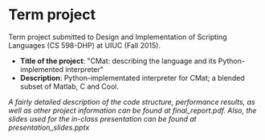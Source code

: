# Term project

Term project submitted to Design and Implementation of Scripting Languages (CS 598-DHP) at UIUC (Fall 2015).

- **Title of the project**: "CMat: describing the language and its Python-implemented interpreter"
- **Description**: Python-implementated interpreter for CMat; a blended subset of Matlab, C and Cool.

_A fairly detailed description of the code structure, performance results, as well as other project information can be found at final_report.pdf. Also, the
slides used for the in-class presentation can be found at presentation_slides.pptx_
